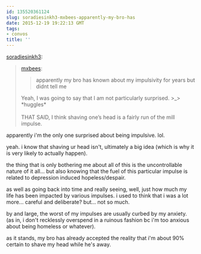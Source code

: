 ```yaml
---
id: 135520361124
slug: soradiesinkh3-mxbees-apparently-my-bro-has
date: 2015-12-19 19:22:13 GMT
tags:
- convos
title: ''
---
```

<p><a class="tumblr_blog" href="http://soradiesinkh3.tumblr.com/post/135519150098">soradiesinkh3</a>:</p>
<blockquote>
<p><a class="tumblr_blog" href="http://mxbees.tumblr.com/post/135518365664">mxbees</a>:</p>
<blockquote>
<p>apparently my bro has known about my impulsivity for years but didnt tell me</p>
</blockquote>
<p>Yeah, I was going to say that I am not particularly surprised. &gt;_&gt; *huggles*<br><br>THAT SAID, I think shaving one’s head is a fairly run of the mill impulse.</p>
</blockquote>

apparently i'm the only one surprised about being impulsive. lol.

yeah. i know that shaving ur head isn't, ultimately a big idea (which is why it is very likely to actually happen). 

the thing that is only bothering me about all of this is the uncontrollable nature of it all... but also knowing that the fuel of this particular impulse is related to depression induced hopeless/despair.

as well as going back into time and really seeing, well, just how much my life has been impacted by various impulses. i used to think that i was a lot more... careful and deliberate? but... not so much.

by and large, the worst of my impulses are usually curbed by my anxiety. (as in, i don't recklessly overspend in a ruinous fashion bc i'm too anxious about being homeless or whatever).

as it stands, my bro has already accepted the reality that i'm about 90% certain to shave my head while he's away.